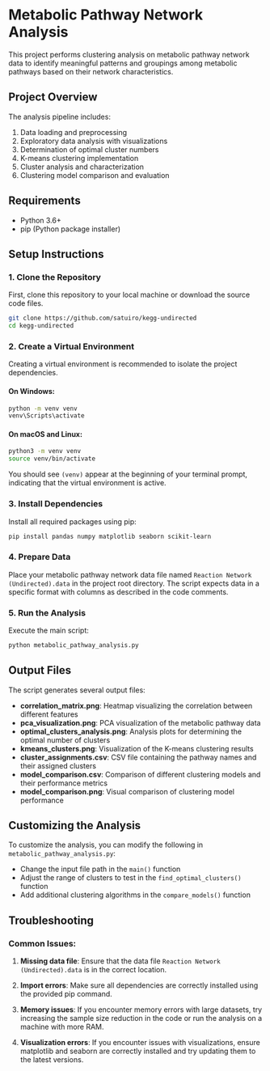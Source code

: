 # Metabolic Pathway Network Analysis

This project performs clustering analysis on metabolic pathway network data to identify meaningful patterns and groupings among metabolic pathways based on their network characteristics.

## Project Overview

The analysis pipeline includes:

1. Data loading and preprocessing
2. Exploratory data analysis with visualizations
3. Determination of optimal cluster numbers
4. K-means clustering implementation
5. Cluster analysis and characterization
6. Clustering model comparison and evaluation

## Requirements

- Python 3.6+
- pip (Python package installer)

## Setup Instructions

### 1. Clone the Repository

First, clone this repository to your local machine or download the source code files.

```bash
git clone https://github.com/satuiro/kegg-undirected
cd kegg-undirected
```

### 2. Create a Virtual Environment

Creating a virtual environment is recommended to isolate the project dependencies.

#### On Windows:

```bash
python -m venv venv
venv\Scripts\activate
```

#### On macOS and Linux:

```bash
python3 -m venv venv
source venv/bin/activate
```

You should see `(venv)` appear at the beginning of your terminal prompt, indicating that the virtual environment is active.

### 3. Install Dependencies

Install all required packages using pip:

```bash
pip install pandas numpy matplotlib seaborn scikit-learn
```


### 4. Prepare Data

Place your metabolic pathway network data file named `Reaction Network (Undirected).data` in the project root directory. The script expects data in a specific format with columns as described in the code comments.

### 5. Run the Analysis

Execute the main script:

```bash
python metabolic_pathway_analysis.py
```

## Output Files

The script generates several output files:

- **correlation_matrix.png**: Heatmap visualizing the correlation between different features
- **pca_visualization.png**: PCA visualization of the metabolic pathway data
- **optimal_clusters_analysis.png**: Analysis plots for determining the optimal number of clusters
- **kmeans_clusters.png**: Visualization of the K-means clustering results
- **cluster_assignments.csv**: CSV file containing the pathway names and their assigned clusters
- **model_comparison.csv**: Comparison of different clustering models and their performance metrics
- **model_comparison.png**: Visual comparison of clustering model performance

## Customizing the Analysis

To customize the analysis, you can modify the following in `metabolic_pathway_analysis.py`:

- Change the input file path in the `main()` function
- Adjust the range of clusters to test in the `find_optimal_clusters()` function
- Add additional clustering algorithms in the `compare_models()` function

## Troubleshooting

### Common Issues:

1. **Missing data file**: Ensure that the data file `Reaction Network (Undirected).data` is in the correct location.

2. **Import errors**: Make sure all dependencies are correctly installed using the provided pip command.

3. **Memory issues**: If you encounter memory errors with large datasets, try increasing the sample size reduction in the code or run the analysis on a machine with more RAM.

4. **Visualization errors**: If you encounter issues with visualizations, ensure matplotlib and seaborn are correctly installed and try updating them to the latest versions.
